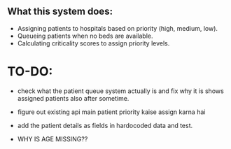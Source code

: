 

## What this system does:

* Assigning patients to hospitals based on priority (high, medium, low).
* Queueing patients when no beds are available.
* Calculating criticality scores to assign priority levels.

# TO-DO:

* check what the patient queue system actually is and fix why it is shows assigned patients also after sometime.


* figure out existing api main patient priority kaise assign karna hai
* add the patient details as fields in hardocoded data and test.
* WHY IS AGE MISSING??


